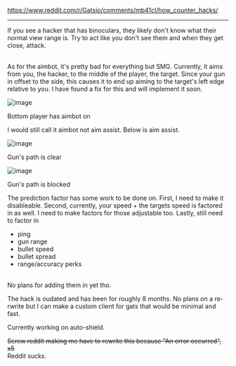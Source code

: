https://www.reddit.com/r/Gatsio/comments/mb41cl/how_counter_hacks/
___

If you see a hacker that has binoculars, they likely don't know what their normal view range is. Try to act like you don't see them and when they get close, attack.

<br>As for the aimbot, it's pretty bad for everything but SMG. Currently, it aims from you, the hacker, to the middle of the player, the target. Since your gun in offset to the side, this causes it to end up aiming to the target's left edge relative to you. I have found a fix for this and will implement it soon.

![image](https://user-images.githubusercontent.com/74115138/112153630-d5604980-8bb9-11eb-875c-f0b2d0e00c94.png)

Bottom player has aimbot on<br>

I would still call it aimbot not aim assist. Below is aim assist.

![image](https://user-images.githubusercontent.com/74115138/112153679-e5782900-8bb9-11eb-8ea1-81e77e457bff.png)

Gun's path is clear<br>

![image](https://user-images.githubusercontent.com/74115138/112153712-ef9a2780-8bb9-11eb-898f-85cc4547abe3.png)

Gun's path is blocked<br>

The prediction factor has some work to be done on. First, I need to make it disableable. Second, currently, your speed + the targets speed is factored in as well. I need to make factors for those adjustable too. Lastly, still need to factor in
- ping
- gun range
- bullet speed
- bullet spread
- range/accuracy perks

<br>No plans for adding them in yet tho.<br>

The hack is oudated and has been for roughly 8 months. No plans on a re-rwrite but I can make a custom client for gats that would be minimal and fast.<br>

Currently working on auto-shield.
<br>

<strike>Screw reddit making me have to rewrite this because "An error occurred", x5</strike>
<br>
Reddit sucks.
